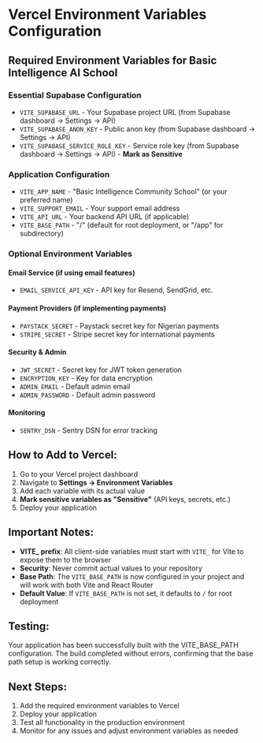 # Vercel Environment Variables Configuration

## Required Environment Variables for Basic Intelligence AI School

### Essential Supabase Configuration
- `VITE_SUPABASE_URL` - Your Supabase project URL (from Supabase dashboard → Settings → API)
- `VITE_SUPABASE_ANON_KEY` - Public anon key (from Supabase dashboard → Settings → API)
- `VITE_SUPABASE_SERVICE_ROLE_KEY` - Service role key (from Supabase dashboard → Settings → API) - **Mark as Sensitive**

### Application Configuration
- `VITE_APP_NAME` - "Basic Intelligence Community School" (or your preferred name)
- `VITE_SUPPORT_EMAIL` - Your support email address
- `VITE_API_URL` - Your backend API URL (if applicable)
- `VITE_BASE_PATH` - "/" (default for root deployment, or "/app" for subdirectory)

### Optional Environment Variables

#### Email Service (if using email features)
- `EMAIL_SERVICE_API_KEY` - API key for Resend, SendGrid, etc.

#### Payment Providers (if implementing payments)
- `PAYSTACK_SECRET` - Paystack secret key for Nigerian payments
- `STRIPE_SECRET` - Stripe secret key for international payments

#### Security & Admin
- `JWT_SECRET` - Secret key for JWT token generation
- `ENCRYPTION_KEY` - Key for data encryption
- `ADMIN_EMAIL` - Default admin email
- `ADMIN_PASSWORD` - Default admin password

#### Monitoring
- `SENTRY_DSN` - Sentry DSN for error tracking

## How to Add to Vercel:

1. Go to your Vercel project dashboard
2. Navigate to **Settings → Environment Variables**
3. Add each variable with its actual value
4. **Mark sensitive variables as "Sensitive"** (API keys, secrets, etc.)
5. Deploy your application

## Important Notes:

- **VITE_ prefix**: All client-side variables must start with `VITE_` for Vite to expose them to the browser
- **Security**: Never commit actual values to your repository
- **Base Path**: The `VITE_BASE_PATH` is now configured in your project and will work with both Vite and React Router
- **Default Value**: If `VITE_BASE_PATH` is not set, it defaults to `/` for root deployment

## Testing:

Your application has been successfully built with the VITE_BASE_PATH configuration. The build completed without errors, confirming that the base path setup is working correctly.

## Next Steps:

1. Add the required environment variables to Vercel
2. Deploy your application
3. Test all functionality in the production environment
4. Monitor for any issues and adjust environment variables as needed
